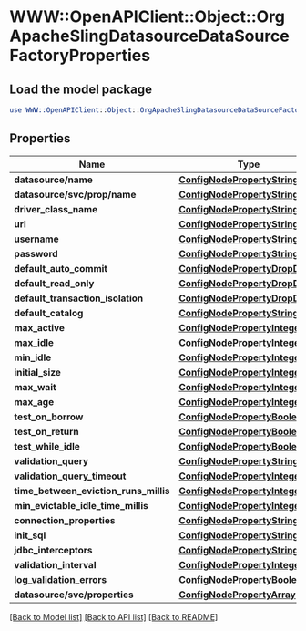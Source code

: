 # WWW::OpenAPIClient::Object::OrgApacheSlingDatasourceDataSourceFactoryProperties

## Load the model package
```perl
use WWW::OpenAPIClient::Object::OrgApacheSlingDatasourceDataSourceFactoryProperties;
```

## Properties
Name | Type | Description | Notes
------------ | ------------- | ------------- | -------------
**datasource/name** | [**ConfigNodePropertyString**](ConfigNodePropertyString.md) |  | [optional] 
**datasource/svc/prop/name** | [**ConfigNodePropertyString**](ConfigNodePropertyString.md) |  | [optional] 
**driver_class_name** | [**ConfigNodePropertyString**](ConfigNodePropertyString.md) |  | [optional] 
**url** | [**ConfigNodePropertyString**](ConfigNodePropertyString.md) |  | [optional] 
**username** | [**ConfigNodePropertyString**](ConfigNodePropertyString.md) |  | [optional] 
**password** | [**ConfigNodePropertyString**](ConfigNodePropertyString.md) |  | [optional] 
**default_auto_commit** | [**ConfigNodePropertyDropDown**](ConfigNodePropertyDropDown.md) |  | [optional] 
**default_read_only** | [**ConfigNodePropertyDropDown**](ConfigNodePropertyDropDown.md) |  | [optional] 
**default_transaction_isolation** | [**ConfigNodePropertyDropDown**](ConfigNodePropertyDropDown.md) |  | [optional] 
**default_catalog** | [**ConfigNodePropertyString**](ConfigNodePropertyString.md) |  | [optional] 
**max_active** | [**ConfigNodePropertyInteger**](ConfigNodePropertyInteger.md) |  | [optional] 
**max_idle** | [**ConfigNodePropertyInteger**](ConfigNodePropertyInteger.md) |  | [optional] 
**min_idle** | [**ConfigNodePropertyInteger**](ConfigNodePropertyInteger.md) |  | [optional] 
**initial_size** | [**ConfigNodePropertyInteger**](ConfigNodePropertyInteger.md) |  | [optional] 
**max_wait** | [**ConfigNodePropertyInteger**](ConfigNodePropertyInteger.md) |  | [optional] 
**max_age** | [**ConfigNodePropertyInteger**](ConfigNodePropertyInteger.md) |  | [optional] 
**test_on_borrow** | [**ConfigNodePropertyBoolean**](ConfigNodePropertyBoolean.md) |  | [optional] 
**test_on_return** | [**ConfigNodePropertyBoolean**](ConfigNodePropertyBoolean.md) |  | [optional] 
**test_while_idle** | [**ConfigNodePropertyBoolean**](ConfigNodePropertyBoolean.md) |  | [optional] 
**validation_query** | [**ConfigNodePropertyString**](ConfigNodePropertyString.md) |  | [optional] 
**validation_query_timeout** | [**ConfigNodePropertyInteger**](ConfigNodePropertyInteger.md) |  | [optional] 
**time_between_eviction_runs_millis** | [**ConfigNodePropertyInteger**](ConfigNodePropertyInteger.md) |  | [optional] 
**min_evictable_idle_time_millis** | [**ConfigNodePropertyInteger**](ConfigNodePropertyInteger.md) |  | [optional] 
**connection_properties** | [**ConfigNodePropertyString**](ConfigNodePropertyString.md) |  | [optional] 
**init_sql** | [**ConfigNodePropertyString**](ConfigNodePropertyString.md) |  | [optional] 
**jdbc_interceptors** | [**ConfigNodePropertyString**](ConfigNodePropertyString.md) |  | [optional] 
**validation_interval** | [**ConfigNodePropertyInteger**](ConfigNodePropertyInteger.md) |  | [optional] 
**log_validation_errors** | [**ConfigNodePropertyBoolean**](ConfigNodePropertyBoolean.md) |  | [optional] 
**datasource/svc/properties** | [**ConfigNodePropertyArray**](ConfigNodePropertyArray.md) |  | [optional] 

[[Back to Model list]](../README.md#documentation-for-models) [[Back to API list]](../README.md#documentation-for-api-endpoints) [[Back to README]](../README.md)


